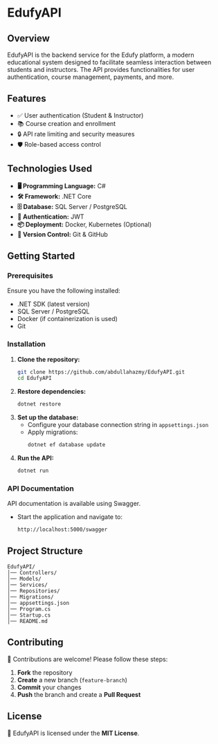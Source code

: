 # EdufyAPI

## Overview
EdufyAPI is the backend service for the Edufy platform, a modern educational system designed to facilitate seamless interaction between students and instructors. The API provides functionalities for user authentication, course management, payments, and more.

## Features
- ✅ User authentication (Student & Instructor)
- 📚 Course creation and enrollment
- 🔒 API rate limiting and security measures
- 🛡️ Role-based access control

## Technologies Used
- **🖥 Programming Language:** C#
- **🛠 Framework:** .NET Core
- **🗄 Database:** SQL Server / PostgreSQL
- **🔑 Authentication:** JWT
- **📦 Deployment:** Docker, Kubernetes (Optional)
- **📌 Version Control:** Git & GitHub

## Getting Started
### Prerequisites
Ensure you have the following installed:
- .NET SDK (latest version)
- SQL Server / PostgreSQL
- Docker (if containerization is used)
- Git

### Installation
1. **Clone the repository:**
   ```bash
   git clone https://github.com/abdullahazmy/EdufyAPI.git
   cd EdufyAPI
   ```
2. **Restore dependencies:**
   ```bash
   dotnet restore
   ```
3. **Set up the database:**
   - Configure your database connection string in `appsettings.json`
   - Apply migrations:
     ```bash
     dotnet ef database update
     ```
4. **Run the API:**
   ```bash
   dotnet run
   ```

### API Documentation
API documentation is available using Swagger.
- Start the application and navigate to:
  ```
  http://localhost:5000/swagger
  ```

## Project Structure
```
EdufyAPI/
│── Controllers/
│── Models/
│── Services/
│── Repositories/
│── Migrations/
│── appsettings.json
│── Program.cs
│── Startup.cs
│── README.md
```

## Contributing
🚀 Contributions are welcome! Please follow these steps:
1. **Fork** the repository
2. **Create** a new branch (`feature-branch`)
3. **Commit** your changes
4. **Push** the branch and create a **Pull Request**

## License
📜 EdufyAPI is licensed under the **MIT License**.

